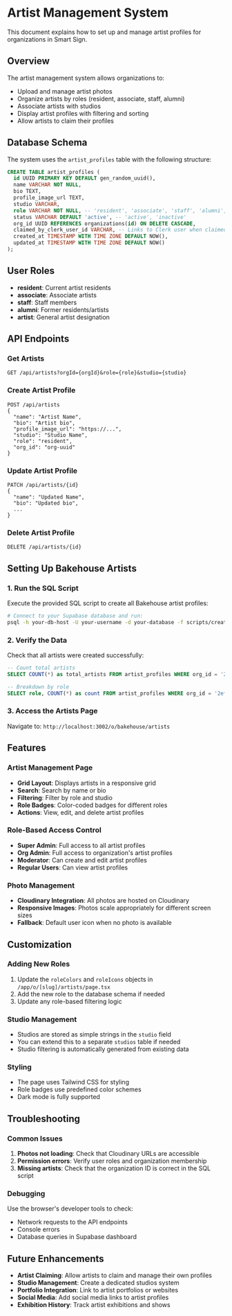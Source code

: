 # Artist Management System

This document explains how to set up and manage artist profiles for organizations in Smart Sign.

## Overview

The artist management system allows organizations to:
- Upload and manage artist photos
- Organize artists by roles (resident, associate, staff, alumni)
- Associate artists with studios
- Display artist profiles with filtering and sorting
- Allow artists to claim their profiles

## Database Schema

The system uses the `artist_profiles` table with the following structure:

```sql
CREATE TABLE artist_profiles (
  id UUID PRIMARY KEY DEFAULT gen_random_uuid(),
  name VARCHAR NOT NULL,
  bio TEXT,
  profile_image_url TEXT,
  studio VARCHAR,
  role VARCHAR NOT NULL, -- 'resident', 'associate', 'staff', 'alumni', 'artist'
  status VARCHAR DEFAULT 'active', -- 'active', 'inactive'
  org_id UUID REFERENCES organizations(id) ON DELETE CASCADE,
  claimed_by_clerk_user_id VARCHAR, -- Links to Clerk user when claimed
  created_at TIMESTAMP WITH TIME ZONE DEFAULT NOW(),
  updated_at TIMESTAMP WITH TIME ZONE DEFAULT NOW()
);
```

## User Roles

- **resident**: Current artist residents
- **associate**: Associate artists
- **staff**: Staff members
- **alumni**: Former residents/artists
- **artist**: General artist designation

## API Endpoints

### Get Artists
```
GET /api/artists?orgId={orgId}&role={role}&studio={studio}
```

### Create Artist Profile
```
POST /api/artists
{
  "name": "Artist Name",
  "bio": "Artist bio",
  "profile_image_url": "https://...",
  "studio": "Studio Name",
  "role": "resident",
  "org_id": "org-uuid"
}
```

### Update Artist Profile
```
PATCH /api/artists/{id}
{
  "name": "Updated Name",
  "bio": "Updated bio",
  ...
}
```

### Delete Artist Profile
```
DELETE /api/artists/{id}
```

## Setting Up Bakehouse Artists

### 1. Run the SQL Script

Execute the provided SQL script to create all Bakehouse artist profiles:

```bash
# Connect to your Supabase database and run:
psql -h your-db-host -U your-username -d your-database -f scripts/create-bakehouse-artists.sql
```

### 2. Verify the Data

Check that all artists were created successfully:

```sql
-- Count total artists
SELECT COUNT(*) as total_artists FROM artist_profiles WHERE org_id = '2efcebf3-9750-4ea2-85a0-9501eb698b20';

-- Breakdown by role
SELECT role, COUNT(*) as count FROM artist_profiles WHERE org_id = '2efcebf3-9750-4ea2-85a0-9501eb698b20' GROUP BY role ORDER BY count DESC;
```

### 3. Access the Artists Page

Navigate to: `http://localhost:3002/o/bakehouse/artists`

## Features

### Artist Management Page
- **Grid Layout**: Displays artists in a responsive grid
- **Search**: Search by name or bio
- **Filtering**: Filter by role and studio
- **Role Badges**: Color-coded badges for different roles
- **Actions**: View, edit, and delete artist profiles

### Role-Based Access Control
- **Super Admin**: Full access to all artist profiles
- **Org Admin**: Full access to organization's artist profiles
- **Moderator**: Can create and edit artist profiles
- **Regular Users**: Can view artist profiles

### Photo Management
- **Cloudinary Integration**: All photos are hosted on Cloudinary
- **Responsive Images**: Photos scale appropriately for different screen sizes
- **Fallback**: Default user icon when no photo is available

## Customization

### Adding New Roles
1. Update the `roleColors` and `roleIcons` objects in `/app/o/[slug]/artists/page.tsx`
2. Add the new role to the database schema if needed
3. Update any role-based filtering logic

### Studio Management
- Studios are stored as simple strings in the `studio` field
- You can extend this to a separate `studios` table if needed
- Studio filtering is automatically generated from existing data

### Styling
- The page uses Tailwind CSS for styling
- Role badges use predefined color schemes
- Dark mode is fully supported

## Troubleshooting

### Common Issues

1. **Photos not loading**: Check that Cloudinary URLs are accessible
2. **Permission errors**: Verify user roles and organization membership
3. **Missing artists**: Check that the organization ID is correct in the SQL script

### Debugging

Use the browser's developer tools to check:
- Network requests to the API endpoints
- Console errors
- Database queries in Supabase dashboard

## Future Enhancements

- **Artist Claiming**: Allow artists to claim and manage their own profiles
- **Studio Management**: Create a dedicated studios system
- **Portfolio Integration**: Link to artist portfolios or websites
- **Social Media**: Add social media links to artist profiles
- **Exhibition History**: Track artist exhibitions and shows

